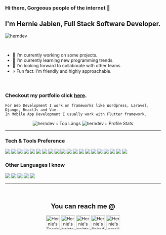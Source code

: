 ### Hi there, Gorgeous people of the internet 👋
## I'm Hernie Jabien, Full Stack Software Developer.

<p align="left"> <img src="https://komarev.com/ghpvc/?username=herndev&label=Profile%20views&color=0e75b6&style=flat" alt="herndev" /> </p>

<!--
**herndev/herndev** is a ✨ _special_ ✨ repository because its `README.md` (this file) appears on your GitHub profile.

Here are some ideas to get you started:
-->

<br />

- 🔭 I’m currently working on some projects.
- 🌱 I’m currently learning new programming trends.
- 👯 I’m looking forward to collaborate with other teams.
- ⚡ Fun fact: I'm friendly and highly approachable.

<br />

### Checkout my portfolio click [here](https://www.hernie-software.ml/).
<!-- #### Visit my website click [here](https://herniedev.codes). -->
<!-- #### Checkout my blogging site click [here](http://hernie.me). -->
```
For Web Development I work on frameworks like Wordpress, Laravel, Django, ReactJs and Vue.
In Mobile App Development I usually work with Flutter framework.
```

<p align="center">
<img src="https://github-readme-stats.vercel.app/api/top-langs/?username=herndev&langs_count=10&theme=light&layout=compact" alt="herndev :: Top Langs" />
<img src="https://github-readme-stats.vercel.app/api?username=herndev&show_icons=true&theme=light" alt="herndev :: Profile Stats" />
</p>


<!-- <p align="center">
 <img width="49%" float="right" src="https://github-readme-stats.vercel.app/api/top-langs/?username=herndev&langs_count=10&theme=merko&layout=compact" alt="herndev :: Top Langs" />
 <img width="49%" bg-color="black" src="https://github-readme-stats.vercel.app/api?username=herndev&show_icons=true&theme=merko" alt="herndev :: Profile Stats" />
</p> -->

---
### Tech & Tools Preference

<img src = "https://img.shields.io/badge/-HTML5-E34F26?style=flat&logo=html5&logoColor=white"> <img src = "https://img.shields.io/badge/-CSS3-1572B6?style=flat&logo=css3&logoColor=white">
<img src="https://img.shields.io/badge/-Bootstrap-563D7C?style=flat&logo=bootstrap&logoColor=white">
<img src="https://img.shields.io/badge/-JavaScript-eed718?style=flat&logo=javascript&logoColor=ffffff">
<img src="https://img.shields.io/badge/-Sass-cc6699?style=flat&logo=sass&logoColor=ffffff">
<img src="https://img.shields.io/badge/-React-000000?style=flat&logo=react&logoColor=00c8ff">
<img src="https://img.shields.io/badge/-MongoDB-4DB33D?style=flat&logo=mongodb&logoColor=FFFFFF">
<img src="https://img.shields.io/badge/-MySQL-F29111?style=flat&logo=mysql&logoColor=FFFFFF">
<img src="https://img.shields.io/badge/-Express.js-787878?style=flat">
<img src="https://img.shields.io/badge/-Node.js-3C873A?style=flat&logo=Node.js&logoColor=white">
<img src="https://img.shields.io/badge/-Firebase-FFA611?style=flat&logo=firebase&logoColor=FFFFFF">
<img src="http://img.shields.io/badge/-Google%20Cloud%20Platform-4285F4?style=flat&logo=google%20cloud&logoColor=white">
<img src="https://img.shields.io/badge/-Progressive Web Apps-5A0FC8?style=flat">
<img src="http://img.shields.io/badge/-Git-F1502F?style=flat&logo=git&logoColor=FFFFFF">
<img src="http://img.shields.io/badge/-Github-000000?style=flat&logo=github&logoColor=FFFFFF">
<img src="http://img.shields.io/badge/-VS%20Code-007ACC?style=flat&logo=visual%20studio%20code&logoColor=white">
<img src="http://img.shields.io/badge/-Heroku-430098?style=flat&logo=heroku&logoColor=white">
<img src="https://img.shields.io/badge/-Flutter-blue">
<img src="https://img.shields.io/badge/-FileZilla-red">
<img src="https://img.shields.io/badge/-VUE-yellowgreen">


### Other Languages I know
<img src="http://img.shields.io/badge/-Java-F89820?style=flat&logo=java&logoColor=white"> <img src="https://img.shields.io/badge/-C%20&%20C++-659ad2?style=flat&logo=c%2B%2B&logoColor=ffffff"> <img src="https://img.shields.io/badge/-Python-black?style=flat&logo=python&logoColor=white"> <img src="https://img.shields.io/badge/-Dart-blue"> <img src="https://img.shields.io/badge/-PHP-red"> 

---

<br />

<h2 align="center">You can reach me @</h2>
<p align="center">
  <a href="https://facebook.com/dota500">
    <img src="https://upload.wikimedia.org/wikipedia/commons/thumb/5/51/Facebook_f_logo_%282019%29.svg/1200px-Facebook_f_logo_%282019%29.svg.png" alt="Hernie's Facebook" height="45" width="45">
  </a>

  <a href="https://twitter.com/herndev">
    <img src="https://cdn4.iconfinder.com/data/icons/social-media-icons-the-circle-set/48/twitter_circle-512.png" alt="Hernie's twitter" height="45" width="45">
  </a>
  
  <a href="https://instagram.com/hern.dev">
    <img src="https://upload.wikimedia.org/wikipedia/commons/thumb/e/e7/Instagram_logo_2016.svg/1200px-Instagram_logo_2016.svg.png" alt="Hernie's twitter" height="45" width="45">
  </a>
   
  <a href="https://www.linkedin.com/in/hernie-jabien-6694aa155/">
    <img src="https://cdn4.iconfinder.com/data/icons/social-messaging-ui-color-shapes-2-free/128/social-linkedin-circle-512.png" alt="Hernie's linkedin" height="45" width="45">
  </a>
   
  <a href="mailto:herniejabien45@gmail.com">
    <img src="https://cdn2.iconfinder.com/data/icons/social-icons-circular-color/512/gmail-512.png" alt="Hernie's email" height="45" width="45">
  </a>
</p>

